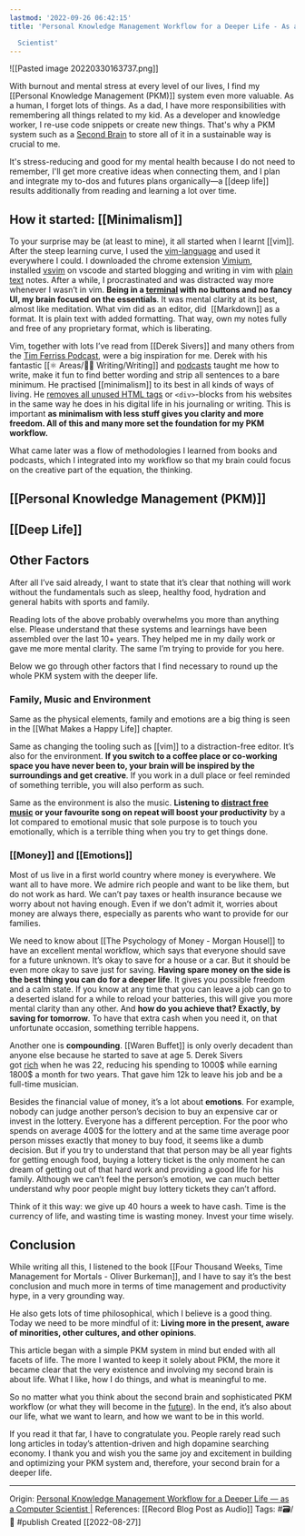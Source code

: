 ```yaml
---
lastmod: '2022-09-26 06:42:15'
title: 'Personal Knowledge Management Workflow for a Deeper Life - As a Computer

  Scientist'
---
```


![[Pasted image 20220330163737.png]]

With burnout and mental stress at every level of our lives, I find my [[Personal Knowledge Management (PKM)]] system even more valuable. As a human, I forget lots of things. As a dad, I have more responsibilities with remembering all things related to my kid. As a developer and knowledge worker, I re-use code snippets or create new things. That's why a PKM system such as a [Second Brain](https://fortelabs.co/blog/basboverview/) to store all of it in a sustainable way is crucial to me. 

It's stress-reducing and good for my mental health because I do not need to remember, I'll get more creative ideas when connecting them, and I plan and integrate my to-dos and futures plans organically—a [[deep life]] results additionally from reading and learning a lot over time.

## How it started: [[Minimalism]]
To your surprise may be (at least to mine), it all started when I learnt [[vim]]. After the steep learning curve, I used the [vim-language](https://youtu.be/wlR5gYd6um0) and used it everywhere I could. I downloaded the chrome extension [Vimium](https://chrome.google.com/webstore/detail/vimium/dbepggeogbaibhgnhhndojpepiihcmeb?hl=en), installed [vsvim](https://marketplace.visualstudio.com/items?itemName=vscodevim.vim) on vscode and started blogging and writing in vim with [plain text](https://sive.rs/plaintext) notes. After a while, I procrastinated and was distracted way more whenever I wasn’t in vim. **Being in a [terminal](https://en.wikipedia.org/wiki/Computer_terminal) with no buttons and no fancy UI, my brain focused on the essentials**. It was mental clarity at its best, almost like meditation. What vim did as an editor, did  [[Markdown]] as a format. It is plain text with added formatting. That way, own my notes fully and free of any proprietary format, which is liberating.

Vim, together with lots I’ve read from [[Derek Sivers]] and many others from the [Tim Ferriss Podcast](https://tim.blog/), were a big inspiration for me. Derek with his fantastic [[⚛️ Areas/✍🏻 Writing/Writing]] and [podcasts](https://sive.rs/podcast) taught me how to write, make it fun to find better wording and strip all sentences to a bare minimum. He practised [[minimalism]] to its best in all kinds of ways of living. He [removes all unused HTML tags](https://sive.rs/2020-03-mw) or `<div>`-blocks from his websites in the same way he does in his digital life in his journaling or writing. This is important **as minimalism with less stuff gives you clarity and more freedom. All of this and many more set the foundation for my PKM workflow.**

What came later was a flow of methodologies I learned from books and podcasts, which I integrated into my workflow so that my brain could focus on the creative part of the equation, the thinking.
## [[Personal Knowledge Management (PKM)]]

## [[Deep Life]]

## Other Factors
After all I’ve said already, I want to state that it’s clear that nothing will work without the fundamentals such as sleep, healthy food, hydration and general habits with sports and family.

Reading lots of the above probably overwhelms you more than anything else. Please understand that these systems and learnings have been assembled over the last 10+ years. They helped me in my daily work or gave me more mental clarity. The same I’m trying to provide for you here.

Below we go through other factors that I find necessary to round up the whole PKM system with the deeper life.
### Family, Music and Environment
Same as the physical elements, family and emotions are a big thing is seen in the [[What Makes a Happy Life]] chapter.

Same as changing the tooling such as [[vim]] to a distraction-free editor. It’s also for the environment. **If you switch to a coffee place or co-working space you have never been to, your brain will be inspired by the surroundings and get creative**. If you work in a dull place or feel reminded of something terrible, you will also perform as such.

Same as the environment is also the music. **Listening to [distract free music](https://sspaeti.com/blog/tools-i-use-part-iii/#music-focused) or your favourite song on repeat will boost your productivity** by a lot compared to emotional music that sole purpose is to touch you emotionally, which is a terrible thing when you try to get things done.

### [[Money]] and [[Emotions]]
Most of us live in a first world country where money is everywhere. We want all to have more. We admire rich people and want to be like them, but do not work as hard. We can’t pay taxes or health insurance because we worry about not having enough. Even if we don’t admit it, worries about money are always there, especially as parents who want to provide for our families.

We need to know about [[The Psychology of Money - Morgan Housel]] to have an excellent mental workflow, which says that everyone should save for a future unknown. It’s okay to save for a house or a car. But it should be even more okay to save just for saving. **Having spare money on the side is the best thing you can do for a deeper life**. It gives you possible freedom and a calm state. If you know at any time that you can leave a job can go to a deserted island for a while to reload your batteries, this will give you more mental clarity than any other. And **how do you achieve that? Exactly, by saving for tomorrow**. To have that extra cash when you need it, on that unfortunate occasion, something terrible happens.

Another one is **compounding**. [[Waren Buffet]] is only overly decadent than anyone else because he started to save at age 5. Derek Sivers got [rich](https://sive.rs/richand) when he was 22, reducing his spending to 1000$ while earning 1800$ a month for two years. That gave him 12k to leave his job and be a full-time musician.

Besides the financial value of money, it’s a lot about **emotions**. For example, nobody can judge another person’s decision to buy an expensive car or invest in the lottery. Everyone has a different perception. For the poor who spends on average 400$ for the lottery and at the same time average poor person misses exactly that money to buy food, it seems like a dumb decision. But if you try to understand that that person may be all year fights for getting enough food, buying a lottery ticket is the only moment he can dream of getting out of that hard work and providing a good life for his family. Although we can’t feel the person’s emotion, we can much better understand why poor people might buy lottery tickets they can’t afford.

Think of it this way: we give up 40 hours a week to have cash. Time is the currency of life, and wasting time is wasting money. Invest your time wisely.
## Conclusion
While writing all this, I listened to the book [[Four Thousand Weeks, Time Management for Mortals - Oliver Burkeman]], and I have to say it’s the best conclusion and much more in terms of time management and productivity hype, in a very grounding way.

He also gets lots of time philosophical, which I believe is a good thing. Today we need to be more mindful of it: **Living more in the present, aware of minorities, other cultures, and other opinions**.

This article began with a simple PKM system in mind but ended with all facets of life. The more I wanted to keep it solely about PKM, the more it became clear that the very existence and involving my second brain is about life. What I like, how I do things, and what is meaningful to me.

So no matter what you think about the second brain and sophisticated PKM workflow (or what they will become in the [future](https://youtu.be/nhAVXkm-kww)). In the end, it’s also about our life, what we want to learn, and how we want to be in this world.

If you read it that far, I have to congratulate you. People rarely read such long articles in today’s attention-driven and high dopamine searching economy. I thank you and wish you the same joy and excitement in building and optimizing your PKM system and, therefore, your second brain for a deeper life.

---
Origin: [Personal Knowledge Management Workflow for a Deeper Life — as a Computer Scientist |](https://www.sspaeti.com/blog/pkm-workflow-for-a-deeper-life/)
References:  [[Record Blog Post as Audio]]
Tags: #🗃/🌻 #publish 
Created [[2022-08-27]]